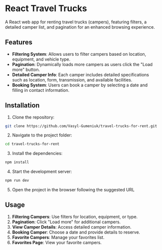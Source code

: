 # React Travel Trucks

A React web app for renting travel trucks (campers), featuring filters, a detailed camper list, and pagination for an enhanced browsing experience.

## Features

- <b>Filtering System</b>: Allows users to filter campers based on location,
  equipment, and vehicle type.
- <b>Pagination</b>: Dynamically loads more campers as users click the "Load
  more" button.
- <b>Detailed Camper Info</b>: Each camper includes detailed specifications such
  as location, form, transmission, and available facilities.
- <b>Booking System</b>: Users can book a camper by selecting a date and filling
  in contact information.

## Installation

1. Clone the repository:

```bash
git clone https://github.com/Vasyl-Gumeniuk/travel-trucks-for-rent.git
```

2. Navigate to the project folder:

```bash
cd travel-trucks-for-rent
```

3. Install the dependencies:

```bash
npm install
```

4. Start the development server:

```bash
npm run dev
```

5. Open the project in the browser following the suggested URL

## Usage

1. <b>Filtering Campers</b>: Use filters for location, equipment, or type.
2. <b>Pagination</b>: Click "Load more" for additional campers.
3. <b>View Camper Details</b>: Access detailed camper information.
4. <b>Booking Camper</b>: Choose a date and provide details to reserve.
5. <b>Favorite Campers</b>: Manage your favorites list.
6. <b>Favorites Page</b>: View your favorite campers.


